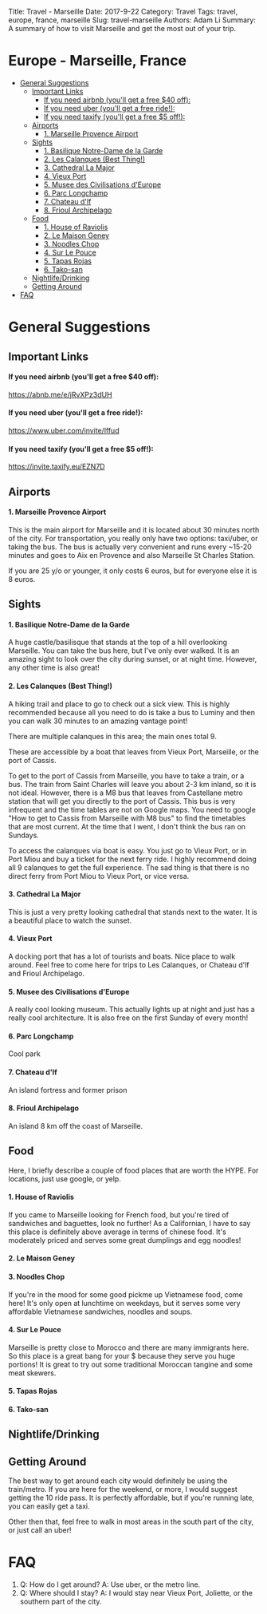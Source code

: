 Title: Travel - Marseille
Date: 2017-9-22
Category: Travel
Tags: travel, europe, france, marseille
Slug: travel-marseille
Authors: Adam Li
Summary: A summary of how to visit Marseille and get the most out of your trip.

# Europe - Marseille, France
<!-- MarkdownTOC autolink="true" -->

- [General Suggestions](#general-suggestions)
    - [Important Links](#important-links)
        - [If you need airbnb \(you'll get a free $40 off\):](#if-you-need-airbnb-youll-get-a-free-%2440-off)
        - [If you need uber \(you'll get a free ride!\):](#if-you-need-uber-youll-get-a-free-ride)
        - [If you need taxify \(you'll get a free $5 off!\):](#if-you-need-taxify-youll-get-a-free-%245-off)
    - [Airports](#airports)
        - [1. Marseille Provence Airport](#1-marseille-provence-airport)
    - [Sights](#sights)
        - [1. Basilique Notre-Dame de la Garde](#1-basilique-notre-dame-de-la-garde)
        - [2. Les Calanques \(Best Thing!\)](#2-les-calanques-best-thing)
        - [3. Cathedral La Major](#3-cathedral-la-major)
        - [4. Vieux Port](#4-vieux-port)
        - [5. Musee des Civilisations d'Europe](#5-musee-des-civilisations-deurope)
        - [6. Parc Longchamp](#6-parc-longchamp)
        - [7. Chateau d'lf](#7-chateau-dlf)
        - [8. Frioul Archipelago](#8-frioul-archipelago)
    - [Food](#food)
        - [1. House of Raviolis](#1-house-of-raviolis)
        - [2. Le Maison Geney](#2-le-maison-geney)
        - [3. Noodles Chop](#3-noodles-chop)
        - [4. Sur Le Pouce](#4-sur-le-pouce)
        - [5. Tapas Rojas](#5-tapas-rojas)
        - [6. Tako-san](#6-tako-san)
    - [Nightlife/Drinking](#nightlifedrinking)
    - [Getting Around](#getting-around)
- [FAQ](#faq)

<!-- /MarkdownTOC -->

# General Suggestions

## Important Links
#### If you need airbnb (you'll get a free $40 off):
<a href="https://abnb.me/e/jRvXPz3dUH">https://abnb.me/e/jRvXPz3dUH</a>
#### If you need uber (you'll get a free ride!):
<a href="https://www.uber.com/invite/lffud">https://www.uber.com/invite/lffud</a>
#### If you need taxify (you'll get a free $5 off!):
<a href="https://invite.taxify.eu/EZN7D">https://invite.taxify.eu/EZN7D</a>

## Airports
#### 1. Marseille Provence Airport
This is the main airport for Marseille and it is located about 30 minutes north of the city. For transportation, you really only have two options: taxi/uber, or taking the bus. The bus is actually very convenient and runs every ~15-20 minutes and goes to Aix en Provence and also Marseille St Charles Station. 

If you are 25 y/o or younger, it only costs 6 euros, but for everyone else it is 8 euros. 

## Sights
#### 1. Basilique Notre-Dame de la Garde
A huge castle/basilisque that stands at the top of a hill overlooking Marseille. You can take the bus here, but I've only ever walked. It is an amazing sight to look over the city during sunset, or at night time. However, any other time is also great!

#### 2. Les Calanques (Best Thing!)
A hiking trail and place to go to check out a sick view. This is highly recommended because all you need to do is take a bus to Luminy and then you can walk 30 minutes to an amazing vantage point!

There are multiple calanques in this area; the main ones total 9.

These are accessible by a boat that leaves from Vieux Port, Marseille, or the port of Cassis.

To get to the port of Cassis from Marseille, you have to take a train, or a bus. The train from Saint Charles will leave you about 2-3 km inland, so it is not ideal. However, there is a M8 bus that leaves from Castellane metro station that will get you directly to the port of Cassis. This bus is very infrequent and the time tables are not on Google maps. You need to google "How to get to Cassis from Marseille with M8 bus" to find the timetables that are most current. At the time that I went, I don't think the bus ran on Sundays.

To access the calanques via boat is easy. You just go to Vieux Port, or in Port Miou and buy a ticket for the next ferry ride. I highly recommend doing all 9 calanques to get the full experience. The sad thing is that there is no direct ferry from Port Miou to Vieux Port, or vice versa.

#### 3. Cathedral La Major
This is just a very pretty looking cathedral that stands next to the water. It is a beautiful place to watch the sunset.

#### 4. Vieux Port
A docking port that has a lot of tourists and boats. Nice place to walk around. Feel free to come here for trips to Les Calanques, or Chateau d'lf and Frioul Archipelago. 

#### 5. Musee des Civilisations d'Europe
A really cool looking museum. This actually lights up at night and just has a really cool architecture. It is also free on the first Sunday of every month!

#### 6. Parc Longchamp
Cool park

#### 7. Chateau d'lf
An island fortress and former prison 

#### 8. Frioul Archipelago
An island 8 km off the coast of Marseille.


## Food
Here, I briefly describe a couple of food places that are worth the HYPE. For locations, just use google, or yelp.
#### 1. House of Raviolis
If you came to Marseille looking for French food, but you're tired of sandwiches and baguettes, look no further! As a Californian, I have to say this place is definitely above average in terms of chinese food. It's moderately priced and serves some great dumplings and egg noodles!

#### 2. Le Maison Geney

#### 3. Noodles Chop
If you're in the mood for some good pickme up Vietnamese food, come here! It's only open at lunchtime on weekdays, but it serves some very affordable Vietnamese sandwiches, noodles and soups.

#### 4. Sur Le Pouce
Marseille is pretty close to Morocco and there are many immigrants here. So this place is a great bang for your $ because they serve you huge portions! It is great to try out some traditional Moroccan tangine and some meat skewers.

#### 5. Tapas Rojas

#### 6. Tako-san

## Nightlife/Drinking


## Getting Around
The best way to get around each city would definitely be using the train/metro. If you are here for the weekend, or more, I would suggest getting the 10 ride pass. It is perfectly affordable, but if you're running late, you can easily get a taxi.

Other then that, feel free to walk in most areas in the south part of the city, or just call an uber!

# FAQ
1. Q: How do I get around?
A: Use uber, or the metro line.
2. Q: Where should I stay?
A: I would stay near Vieux Port, Joliette, or the southern part of the city.

